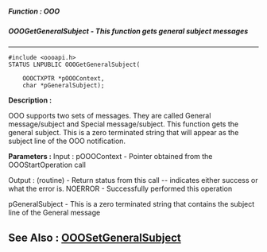 ##### Function : OOO
##### OOOGetGeneralSubject - This function gets general subject messages
---
```
#include <oooapi.h>
STATUS LNPUBLIC OOOGetGeneralSubject(

	OOOCTXPTR *pOOOContext,
	char *pGeneralSubject);
```
**Description :**

OOO supports two sets of messages.  They are called General message/subject and 
Special message/subject. This function gets the general subject.  This is a 
zero terminated string that will appear as the subject line of the OOO 
notification. 

**Parameters :**
Input :
pOOOContext  -  Pointer obtained from the OOOStartOperation call

Output :
(routine)  -  Return status from this call -- indicates either success or what the error is. 
NOERROR - Successfully performed this operation


pGeneralSubject  -  This is a zero terminated string that contains the subject line of the General message


**See Also :**
[OOOSetGeneralSubject](/domino-c-api-docs/reference/Func/OOOSetGeneralSubject)
---
